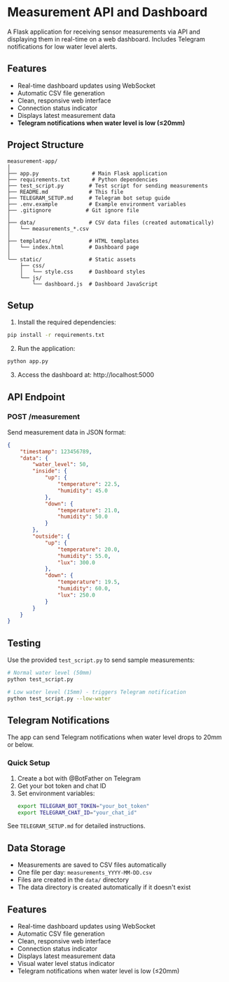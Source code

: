 # Measurement API and Dashboard

A Flask application for receiving sensor measurements via API and displaying them in real-time on a web dashboard. Includes Telegram notifications for low water level alerts.

## Features

- Real-time dashboard updates using WebSocket
- Automatic CSV file generation
- Clean, responsive web interface
- Connection status indicator
- Displays latest measurement data
- **Telegram notifications when water level is low (≤20mm)**

## Project Structure

```
measurement-app/
│
├── app.py                 # Main Flask application
├── requirements.txt       # Python dependencies
├── test_script.py        # Test script for sending measurements
├── README.md             # This file
├── TELEGRAM_SETUP.md     # Telegram bot setup guide
├── .env.example          # Example environment variables
├── .gitignore           # Git ignore file
│
├── data/                 # CSV data files (created automatically)
│   └── measurements_*.csv
│
├── templates/            # HTML templates
│   └── index.html        # Dashboard page
│
└── static/               # Static assets
    ├── css/
    │   └── style.css     # Dashboard styles
    └── js/
        └── dashboard.js  # Dashboard JavaScript
```

## Setup

1. Install the required dependencies:
```bash
pip install -r requirements.txt
```

2. Run the application:
```bash
python app.py
```

3. Access the dashboard at: http://localhost:5000

## API Endpoint

### POST /measurement

Send measurement data in JSON format:

```json
{
    "timestamp": 123456789,
    "data": {
        "water_level": 50,
        "inside": {
            "up": {
                "temperature": 22.5,
                "humidity": 45.0
            },
            "down": {
                "temperature": 21.0,
                "humidity": 50.0
            }
        },
        "outside": {
            "up": {
                "temperature": 20.0,
                "humidity": 55.0,
                "lux": 300.0
            },
            "down": {
                "temperature": 19.5,
                "humidity": 60.0,
                "lux": 250.0
            }
        }
    }
}
```

## Testing

Use the provided `test_script.py` to send sample measurements:

```bash
# Normal water level (50mm)
python test_script.py

# Low water level (15mm) - triggers Telegram notification
python test_script.py --low-water
```

## Telegram Notifications

The app can send Telegram notifications when water level drops to 20mm or below.

### Quick Setup

1. Create a bot with @BotFather on Telegram
2. Get your bot token and chat ID
3. Set environment variables:
   ```bash
   export TELEGRAM_BOT_TOKEN="your_bot_token"
   export TELEGRAM_CHAT_ID="your_chat_id"
   ```

See `TELEGRAM_SETUP.md` for detailed instructions.

## Data Storage

- Measurements are saved to CSV files automatically
- One file per day: `measurements_YYYY-MM-DD.csv`
- Files are created in the `data/` directory
- The data directory is created automatically if it doesn't exist

## Features

- Real-time dashboard updates using WebSocket
- Automatic CSV file generation
- Clean, responsive web interface
- Connection status indicator
- Displays latest measurement data
- Visual water level status indicator
- Telegram notifications when water level is low (≤20mm)